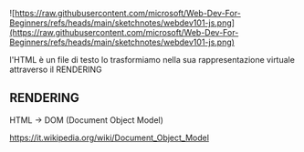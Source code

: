 ![https://raw.githubusercontent.com/microsoft/Web-Dev-For-Beginners/refs/heads/main/sketchnotes/webdev101-js.png](https://raw.githubusercontent.com/microsoft/Web-Dev-For-Beginners/refs/heads/main/sketchnotes/webdev101-js.png) 

l'HTML è un file di testo
lo trasformiamo nella sua rappresentazione virtuale attraverso il RENDERING

## RENDERING
HTML -> DOM (Document Object Model)

https://it.wikipedia.org/wiki/Document_Object_Model
